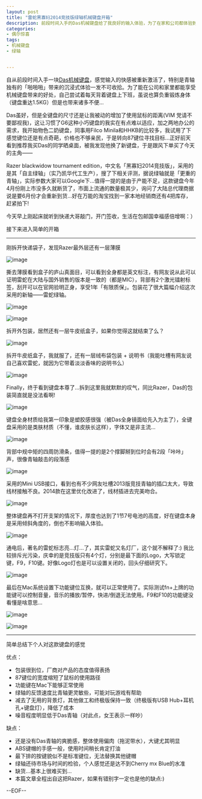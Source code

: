 ```yaml
---
layout: post
title: "雷蛇黑寡妇2014竞技版绿轴机械键盘开箱"
description: 前段时间入手的Das机械键盘给了我良好的输入体验，为了在家和公司都体验到输入的快感，自己又入手了一款机械键盘...
categories:
- 偶尔惊喜
tags:
- 机械键盘
- 绿轴


---
```


  自从前段时间入手一块[Das机械键盘](http://www.besteric.com/2014/05/14/das-mechanical-keyboard/)，感觉输入的快感被重新激活了，特别是青轴独有的「啪啪啪」带来的沉浸式体验一发不可收拾。为了能在公司和家里都能享受机械键盘带来的好处，自己尝试着每天背着键盘上下班，虽说也算负重锻炼身体（键盘重达1.5KG）但是也带来诸多不便...
  
  Das虽好，但是全键盘的尺寸还是让我被动的增加了使用鼠标的距离(VIM
 党请不要鄙视我)，这让习惯了G6这种小巧键盘的我实在有点难以适应，加之两地办公的需求，我开始物色二奶键盘，同事用Filco Minila和HHKB的比较多，我试用了下感觉键位还是有点奇葩，价格也不够亲民，于是转向87键位寻找目标...正好前天看到推荐我买Das的同学晒桌面，被我发现他换了新键盘，于是跟风下单买了今天的主角——
  
  Razer blackwidow tournament edition，中文名「黑寡妇2014竞技版」，采用的是其「自主绿轴」（实乃凯华代工生产），搜了下相关评测，据说绿轴就是「更重的青轴」，实际参数大家可以Google下...值得一提的是由于产能不足，这款键盘今年4月份刚上市没多久就断货了，市面上流通的数量极其少，询问了大陆总代理商据说是要6月份才会重新到货...好在万能的淘宝找到一家本地经销商还有4把库存，赶紧拍下!
  
  今天早上刚起床就听到快递大哥敲门，开门签收，生活在包邮国幸福感倍增啊：）
  
  接下来进入简单的开箱
  
  ---
  
  刚拆开快递袋子，发现Razer最外层还有一层薄膜
  
  ![image](http://gtms04.alicdn.com/tps/i4/T1H13MFMtdXXaOhx_o-600-338.jpg)
  
  撕去薄膜看到盒子的庐山真面目，可以看到全身都是英文标注，有网友说从此可以证明雷蛇在大陆与国外销售的版本是一致的（都是MIC），背部有2个激光镭射标签，刮开可以在官网验明正身，享受1年「有限质保」。包装花了很大篇幅介绍这次采用的新轴——雷蛇绿轴。
  
  ![image](http://gtms04.alicdn.com/tps/i4/T1FlwQFN8bXXaOhx_o-600-338.jpg)
  
  ![image](http://gtms02.alicdn.com/tps/i2/T19WoPFHtcXXaOhx_o-600-338.jpg)
  
  拆开外包装，居然还有一层牛皮纸盒子，如果你觉得这就结束了么？
  
  ![image](http://gtms04.alicdn.com/tps/i4/T1C7gRFTVaXXcb346o-600-337.jpg)
  
  拆开牛皮纸盒子，我就服了，还有一层绒布袋包装 + 说明书（我能吐槽有网友说自己喜欢雷蛇，就因为它带着淡淡香味的说明书么）
  
  ![image](http://gtms02.alicdn.com/tps/i2/T1j07OFKBdXXaOhx_o-600-338.jpg)
  
  Finally，终于看到键盘本尊了...拆到这里我就默默的叹气，同比Razer，Das的包装简直就是没法看啊!
  
  ![image](http://gtms03.alicdn.com/tps/i3/T1C.AOFGFcXXaOhx_o-600-338.jpg)
  
  键盘全身材质给我第一印象是塑胶感很强（被Das全身镜面给先入为主了），全键盘采用的是类肤材质（不懂，谁皮肤长这样），字体又是非主流...
  
  ![image](http://gtms01.alicdn.com/tps/i1/T1wJENFJXeXXaOhx_o-600-338.jpg)
  
  背部中规中矩的四周防滑条，值得一提的是2个撑脚掰到位时会有2段「咔咔」声，很像青轴敲击的段落感
  
  ![image](http://gtms02.alicdn.com/tps/i2/T1mYISFONaXXaOhx_o-600-338.jpg)
  
  采用的Mini USB接口，看到也有不少网友吐槽2013版竞技青轴的插口太大，导致线材接触不良。2014款在这里优化改进了，线材插进去完美吻合。
  
  ![image](http://gtms03.alicdn.com/tps/i3/T10r7RFIxbXXaOhx_o-600-338.jpg)
  
  整体键盘再不打开支架的情况下，厚度也达到了1节7号电池的高度，好在键盘本身是采用倾斜角度的，倒也不影响输入体验。
  
  ![image](http://gtms01.alicdn.com/tps/i1/T18N3RFNNbXXaOhx_o-600-338.jpg)
  
  通电后，著名的雷蛇标志亮...灯...了，其实雷蛇又名灯厂，这个就不解释了:) 我比较排斥光污染，庆幸的是竞技版只有4个灯，分别是最下面的Logo，大写锁定键，F9，F10键。好像Logo灯也是可以设置关闭的，回头仔细研究下。
  
  ![image](http://gtms02.alicdn.com/tps/i2/T1TjwRFT8aXXaOhx_o-600-338.jpg)
  
  最后在Mac系统设置下功能键位互换，就可以正常使用了。实际测试fn+上牌的功能键可以控制音量，音乐的播放/暂停，快进/倒退无法使用。F9和F10的功能键没看懂是啥意思...
  
  ![image](http://gtms02.alicdn.com/tps/i2/T1JF7PFFpbXXacAozg-668-598.png)
  
  ![image](http://gtms03.alicdn.com/tps/i3/T1BkUNFJRdXXaOhx_o-600-338.jpg)
  
  ---
  
简单总结下个人对这款键盘的感觉
  
优点：
  
  * 包装很到位，厂商对产品的态度值得表扬
  * 87键位的宽度缩短了鼠标的使用路径
  * 功能键在Mac下能够正常使用
  * 绿轴的反馈速度比青轴更灵敏些，可能对玩游戏有帮助
  * 减去了无用的背景灯，其他做工和终极版保持一致（终极版有USB Hub+耳机孔+键盘灯），降低了成本
  * 噪音程度明显低于Das青轴（对此点，女王表示一样吵）
  
缺点：
  
  * 还是没有Das青轴的爽脆感，整体使用偏肉（拖泥带水），大键尤其明显
  * ABS键帽的手感一般，使用时间稍长肯定打油
  * 最下排的按键貌似不是标准键位，无法替换其他键帽
  * 绿轴还待市场与时间的检验，个人感觉还是达不到Cherry mx Blue的水准
  * 缺货...基本上很难买到...
  * 本篇文章全程出自这把Razer，如果有错别字一定也是他的缺点:)
  
  --EOF--